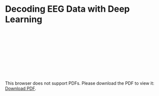 # Decoding EEG Data with Deep Learning

<object data="https://github.com/abrahamcanafe/eeg-classifier/blob/main/Decoding_EEG_Data_with_Deep_Learning.pdf" type="application/pdf" width="700px" height="700px">
    <embed src="https://github.com/abrahamcanafe/eeg-classifier/blob/main/Decoding_EEG_Data_with_Deep_Learning.pdf">
        <p>This browser does not support PDFs. Please download the PDF to view it: <a href="https://github.com/abrahamcanafe/eeg-classifier/blob/main/Decoding_EEG_Data_with_Deep_Learning.pdf">Download PDF</a>.</p>
    </embed>
</object>
